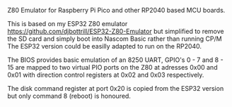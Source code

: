Z80 Emulator for Raspberry Pi Pico and other RP2040 based MCU boards.

This is based on my ESP32 Z80 emulator https://github.com/djbottrill/ESP32-Z80-Emulator but simplified to remove the SD card and simply boot into Nascom Basic rather than running CP/M
The ESP32 version could be easilly adapted to run on the RP2040.

The BIOS provides basic emulation of an 8250 UART, GPIO's 0 - 7 and 8 - 15 are mapped to two virtual PIO ports on the Z80 at adresses 0x00 and 0x01 with direction 
control registers at 0x02 and 0x03 respectively. 

The disk command register at port 0x20 is copied from the ESP32 version but only command 8 (reboot) is honoured.

